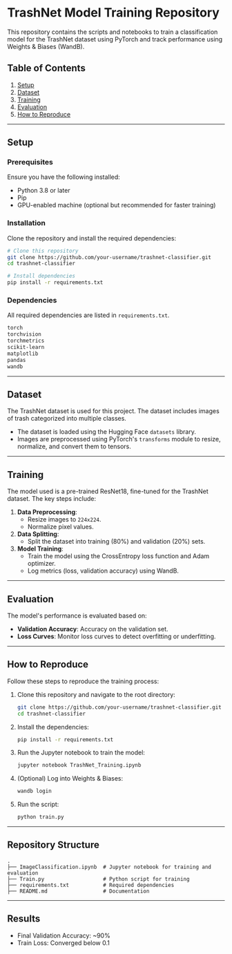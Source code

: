 # TrashNet Model Training Repository

This repository contains the scripts and notebooks to train a classification model for the TrashNet dataset using PyTorch and track performance using Weights & Biases (WandB).

## Table of Contents

1. [Setup](#setup)
2. [Dataset](#dataset)
3. [Training](#training)
4. [Evaluation](#evaluation)
5. [How to Reproduce](#how-to-reproduce)

---

## Setup

### Prerequisites

Ensure you have the following installed:

- Python 3.8 or later
- Pip
- GPU-enabled machine (optional but recommended for faster training)

### Installation

Clone the repository and install the required dependencies:

```bash
# Clone this repository
git clone https://github.com/your-username/trashnet-classifier.git
cd trashnet-classifier

# Install dependencies
pip install -r requirements.txt
```

### Dependencies

All required dependencies are listed in `requirements.txt`.

```txt
torch
torchvision
torchmetrics
scikit-learn
matplotlib
pandas
wandb
```

---

## Dataset

The TrashNet dataset is used for this project. The dataset includes images of trash categorized into multiple classes.

- The dataset is loaded using the Hugging Face `datasets` library.
- Images are preprocessed using PyTorch's `transforms` module to resize, normalize, and convert them to tensors.

---

## Training

The model used is a pre-trained ResNet18, fine-tuned for the TrashNet dataset. The key steps include:

1. **Data Preprocessing**:
   - Resize images to `224x224`.
   - Normalize pixel values.
2. **Data Splitting**:
   - Split the dataset into training (80%) and validation (20%) sets.
3. **Model Training**:
   - Train the model using the CrossEntropy loss function and Adam optimizer.
   - Log metrics (loss, validation accuracy) using WandB.

---

## Evaluation

The model's performance is evaluated based on:

- **Validation Accuracy**: Accuracy on the validation set.
- **Loss Curves**: Monitor loss curves to detect overfitting or underfitting.

---

## How to Reproduce

Follow these steps to reproduce the training process:

1. Clone this repository and navigate to the root directory:

   ```bash
   git clone https://github.com/your-username/trashnet-classifier.git
   cd trashnet-classifier
   ```

2. Install the dependencies:

   ```bash
   pip install -r requirements.txt
   ```

3. Run the Jupyter notebook to train the model:

   ```bash
   jupyter notebook TrashNet_Training.ipynb
   ```

4. (Optional) Log into Weights & Biases:

   ```bash
   wandb login
   ```

5. Run the script:

   ```bash
   python train.py
   ```

---

## Repository Structure

```plaintext
.
├── ImageClassification.ipynb  # Jupyter notebook for training and evaluation
├── Train.py                   # Python script for training
├── requirements.txt           # Required dependencies
├── README.md                  # Documentation
```

---

## Results

- Final Validation Accuracy: ~90%
- Train Loss: Converged below 0.1
